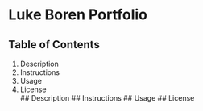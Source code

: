 # Luke Boren Portfolio
## Table of Contents
<ol>
<li>Description</li>
<li>Instructions</li>
<li>Usage</li>
<li>License</li>
## Description
## Instructions
## Usage
## License
